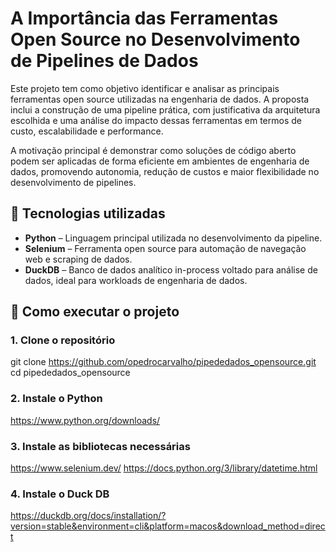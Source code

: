 # A Importância das Ferramentas Open Source no Desenvolvimento de Pipelines de Dados

Este projeto tem como objetivo identificar e analisar as principais ferramentas open source utilizadas na engenharia de dados. A proposta inclui a construção de uma pipeline prática, com justificativa da arquitetura escolhida e uma análise do impacto dessas ferramentas em termos de custo, escalabilidade e performance.

A motivação principal é demonstrar como soluções de código aberto podem ser aplicadas de forma eficiente em ambientes de engenharia de dados, promovendo autonomia, redução de custos e maior flexibilidade no desenvolvimento de pipelines.

## 🔧 Tecnologias utilizadas

- **Python** – Linguagem principal utilizada no desenvolvimento da pipeline.
- **Selenium** – Ferramenta open source para automação de navegação web e scraping de dados.
- **DuckDB** – Banco de dados analítico in-process voltado para análise de dados, ideal para workloads de engenharia de dados.

## 🚀 Como executar o projeto

### 1. Clone o repositório

git clone https://github.com/opedrocarvalho/pipededados_opensource.git
cd pipededados_opensource


### 2. Instale o Python

https://www.python.org/downloads/

### 3. Instale as bibliotecas necessárias

https://www.selenium.dev/
https://docs.python.org/3/library/datetime.html

### 4. Instale o Duck DB

https://duckdb.org/docs/installation/?version=stable&environment=cli&platform=macos&download_method=direct
